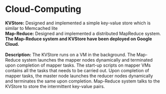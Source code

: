 # Cloud-Computing

  **KVStore:** Designed and implemented a simple key-value store which is similar to Memcached lite <br />
  **Map-Reduce:** Designed and implemented a distributed MapReduce system. <br />
  **The Map-Reduce system and KVStore have been deployed on Google Cloud.** <br /> <br/>
  **Description:** The KVStore runs on a VM in the background. The Map-Reduce system launches the mapper nodes dynamically and terminated upon completion of mapper tasks. The start-up scripts on mapper VMs contains all the tasks that needs to be carried out. Upon completion of mapper tasks, the master node launches the reducer nodes dynamically and terminates the same upon completion. Map-Reduce system talks to the KVStore to store the intermittent key-value pairs.
